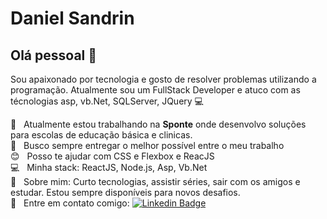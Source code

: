 # Daniel Sandrin

## Olá pessoal 👋
Sou apaixonado por tecnologia e gosto de resolver problemas utilizando a programação.
Atualmente sou um FullStack Developer e atuco com as técnologias asp, vb.Net, SQLServer, JQuery :computer:

 :rocket:  &nbsp; Atualmente estou trabalhando na **Sponte** onde desenvolvo soluções para escolas de educação básica e clinicas.
 <br/> :purple_heart: &nbsp; Busco sempre entregar o melhor possível entre o meu trabalho 
 <br/> :blush: &nbsp; Posso te ajudar com CSS e Flexbox e ReacJS
 <br/> :computer: &nbsp; Minha stack: ReactJS, Node.js, Asp, Vb.Net
 <br/> 💬  &nbsp; Sobre mim: Curto tecnologias, assistir séries, sair com os amigos e estudar. Estou sempre disponíveis para novos desafios.
 <br/> :email: &nbsp; Entre em contato comigo: [![Linkedin Badge](https://img.shields.io/badge/-DanielSandrin-blue?style=flat-square&logo=Linkedin&logoColor=white&link=https://www.linkedin.com/in/daniel-sandrin-350425151/)](https://www.linkedin.com/in/daniel-sandrin-350425151) 
